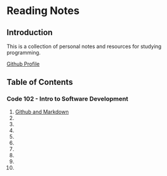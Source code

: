 # Reading Notes

## Introduction

This is a collection of personal notes and resources for studying programming.

[Github Profile](https://github.com/Hayden-Cleaver)

## Table of Contents

### Code 102 - Intro to Software Development

1. [Github and Markdown]()
2. 
3. 
4. 
5. 
6. 
7. 
8. 
9. 
10. 